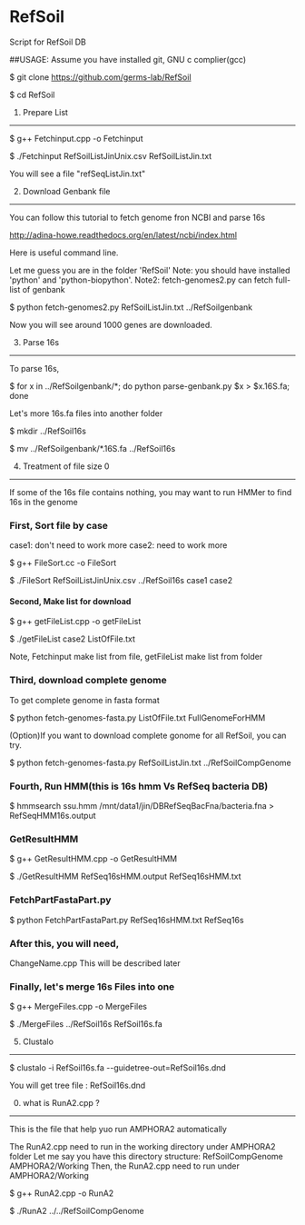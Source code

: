 # RefSoil
Script for RefSoil DB

##USAGE:
Assume you have installed git, GNU c complier(gcc)

$ git clone https://github.com/germs-lab/RefSoil

$ cd RefSoil

1. Prepare List
----------

$ g++ Fetchinput.cpp -o Fetchinput

$ ./Fetchinput RefSoilListJinUnix.csv RefSoilListJin.txt

You will see a file "refSeqListJin.txt" 

2. Download Genbank file
---------

You can follow this tutorial to fetch genome fron NCBI and parse 16s

http://adina-howe.readthedocs.org/en/latest/ncbi/index.html

Here is useful command line.

Let me guess you are in the folder 'RefSoil'
Note: you should have installed 'python' and 'python-biopython'. 
Note2: fetch-genomes2.py can fetch full-list of genbank

$ python fetch-genomes2.py RefSoilListJin.txt ../RefSoilgenbank

Now you will see around 1000 genes are downloaded.

3. Parse 16s
----------

To parse 16s,

$ for x in ../RefSoilgenbank/*; do python parse-genbank.py $x > $x.16S.fa; done

Let's more 16s.fa files into another folder

$ mkdir ../RefSoil16s

$ mv ../RefSoilgenbank/*.16S.fa ../RefSoil16s

4. Treatment of file size 0
-----------

If some of the 16s file contains nothing, you may want to run HMMer to find 16s in the genome

### First, Sort file by case
case1: don't need to work more
case2: need to work more

$ g++ FileSort.cc -o FileSort

$ ./FileSort RefSoilListJinUnix.csv ../RefSoil16s case1 case2

#### Second, Make list for download

$ g++ getFileList.cpp -o getFileList 

$ ./getFileList case2 ListOfFile.txt

Note, Fetchinput make list from file, getFileList make list from folder

### Third, download complete genome
To get complete genome in fasta format

$ python fetch-genomes-fasta.py ListOfFile.txt FullGenomeForHMM

(Option)If you want to download complete gonome for all RefSoil, you can try.

$ python fetch-genomes-fasta.py RefSoilListJin.txt ../RefSoilCompGenome

### Fourth, Run HMM(this is 16s hmm Vs RefSeq bacteria DB)

$ hmmsearch ssu.hmm /mnt/data1/jin/DBRefSeqBacFna/bacteria.fna > RefSeqHMM16s.output

### GetResultHMM
$ g++ GetResultHMM.cpp -o GetResultHMM

$ ./GetResultHMM RefSeq16sHMM.output RefSeq16sHMM.txt

### FetchPartFastaPart.py

$ python FetchPartFastaPart.py RefSeq16sHMM.txt RefSeq16s

### After this, you will need, 
ChangeName.cpp
This will be described later

### Finally, let's merge 16s Files into one

$ g++ MergeFiles.cpp -o MergeFiles

$ ./MergeFiles ../RefSoil16s RefSoil16s.fa

5. Clustalo
------

$ clustalo -i RefSoil16s.fa --guidetree-out=RefSoil16s.dnd

You will get tree file : RefSoil16s.dnd
 
0. what is RunA2.cpp ?
------
This is the file that help yuo run AMPHORA2 automatically

The RunA2.cpp need to run in the working directory under AMPHORA2 folder
Let me say you have this directory structure:
    RefSoilCompGenome
    AMPHORA2/Working
Then, the RunA2.cpp need to run under AMPHORA2/Working

$ g++ RunA2.cpp -o RunA2

$ ./RunA2 ../../RefSoilCompGenome